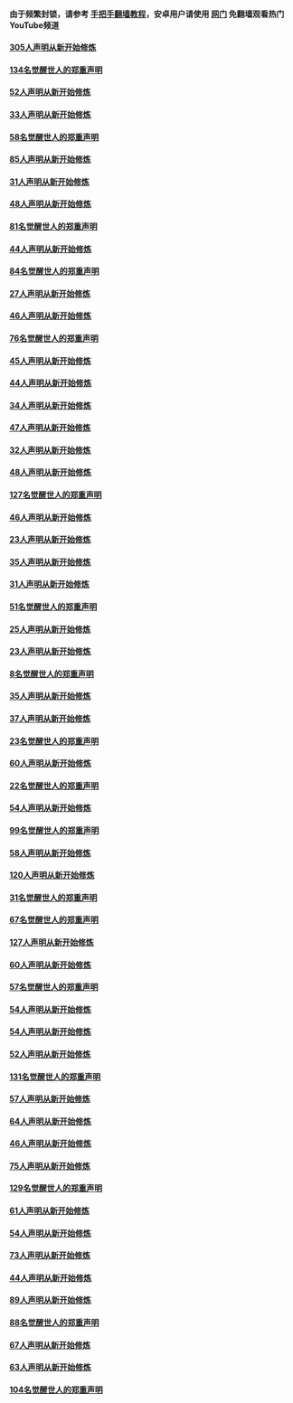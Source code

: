 #### 由于频繁封锁，请参考 [手把手翻墙教程](https://github.com/gfw-breaker/guides/wiki/)，安卓用户请使用 [网门](https://github.com/gfw-breaker/nogfw/blob/master/dl.md?t=03170900) 免翻墙观看热门YouTube频道 

#### [305人声明从新开始修炼](../pages/91/422153.md?t=03170900) 

#### [134名觉醒世人的郑重声明](../pages/91/422152.md?t=03170900) 

#### [52人声明从新开始修炼](../pages/91/421846.md?t=03170900) 

#### [33人声明从新开始修炼](../pages/91/421804.md?t=03170900) 

#### [58名觉醒世人的郑重声明](../pages/91/421845.md?t=03170900) 

#### [85人声明从新开始修炼](../pages/91/421769.md?t=03170900) 

#### [31人声明从新开始修炼](../pages/91/421763.md?t=03170900) 

#### [48人声明从新开始修炼](../pages/91/421605.md?t=03170900) 

#### [81名觉醒世人的郑重声明](../pages/91/421656.md?t=03170900) 

#### [44人声明从新开始修炼](../pages/91/421544.md?t=03170900) 

#### [84名觉醒世人的郑重声明](../pages/91/421543.md?t=03170900) 

#### [27人声明从新开始修炼](../pages/91/421465.md?t=03170900) 

#### [46人声明从新开始修炼](../pages/91/421454.md?t=03170900) 

#### [76名觉醒世人的郑重声明](../pages/91/421453.md?t=03170900) 

#### [45人声明从新开始修炼](../pages/91/421452.md?t=03170900) 

#### [44人声明从新开始修炼](../pages/91/421422.md?t=03170900) 

#### [34人声明从新开始修炼](../pages/91/421322.md?t=03170900) 

#### [47人声明从新开始修炼](../pages/91/421264.md?t=03170900) 

#### [32人声明从新开始修炼](../pages/91/421225.md?t=03170900) 

#### [48人声明从新开始修炼](../pages/91/421202.md?t=03170900) 

#### [127名觉醒世人的郑重声明](../pages/91/421224.md?t=03170900) 

#### [46人声明从新开始修炼](../pages/91/421203.md?t=03170900) 

#### [23人声明从新开始修炼](../pages/91/421138.md?t=03170900) 

#### [35人声明从新开始修炼](../pages/91/421122.md?t=03170900) 

#### [31人声明从新开始修炼](../pages/91/421081.md?t=03170900) 

#### [51名觉醒世人的郑重声明](../pages/91/421080.md?t=03170900) 

#### [25人声明从新开始修炼](../pages/91/421020.md?t=03170900) 

#### [23人声明从新开始修炼](../pages/91/420884.md?t=03170900) 

#### [8名觉醒世人的郑重声明](../pages/91/420883.md?t=03170900) 

#### [35人声明从新开始修炼](../pages/91/420809.md?t=03170900) 

#### [37人声明从新开始修炼](../pages/91/420766.md?t=03170900) 

#### [23名觉醒世人的郑重声明](../pages/91/420765.md?t=03170900) 

#### [60人声明从新开始修炼](../pages/91/420727.md?t=03170900) 

#### [22名觉醒世人的郑重声明](../pages/91/420726.md?t=03170900) 

#### [54人声明从新开始修炼](../pages/91/420529.md?t=03170900) 

#### [99名觉醒世人的郑重声明](../pages/91/420528.md?t=03170900) 

#### [58人声明从新开始修炼](../pages/91/420198.md?t=03170900) 

#### [120人声明从新开始修炼](../pages/91/420141.md?t=03170900) 

#### [31名觉醒世人的郑重声明](../pages/91/420197.md?t=03170900) 

#### [67名觉醒世人的郑重声明](../pages/91/420140.md?t=03170900) 

#### [127人声明从新开始修炼](../pages/91/420082.md?t=03170900) 

#### [60人声明从新开始修炼](../pages/91/420081.md?t=03170900) 

#### [57名觉醒世人的郑重声明](../pages/91/420080.md?t=03170900) 

#### [54人声明从新开始修炼](../pages/91/419533.md?t=03170900) 

#### [54人声明从新开始修炼](../pages/91/419532.md?t=03170900) 

#### [52人声明从新开始修炼](../pages/91/419531.md?t=03170900) 

#### [131名觉醒世人的郑重声明](../pages/91/419530.md?t=03170900) 

#### [57人声明从新开始修炼](../pages/91/419430.md?t=03170900) 

#### [64人声明从新开始修炼](../pages/91/419429.md?t=03170900) 

#### [46人声明从新开始修炼](../pages/91/419428.md?t=03170900) 

#### [75人声明从新开始修炼](../pages/91/419427.md?t=03170900) 

#### [129名觉醒世人的郑重声明](../pages/91/419426.md?t=03170900) 

#### [61人声明从新开始修炼](../pages/91/419198.md?t=03170900) 

#### [54人声明从新开始修炼](../pages/91/419197.md?t=03170900) 

#### [73人声明从新开始修炼](../pages/91/419196.md?t=03170900) 

#### [44人声明从新开始修炼](../pages/91/419075.md?t=03170900) 

#### [89人声明从新开始修炼](../pages/91/419074.md?t=03170900) 

#### [88名觉醒世人的郑重声明](../pages/91/419195.md?t=03170900) 

#### [67人声明从新开始修炼](../pages/91/419073.md?t=03170900) 

#### [63人声明从新开始修炼](../pages/91/419072.md?t=03170900) 

#### [104名觉醒世人的郑重声明](../pages/91/419071.md?t=03170900) 

